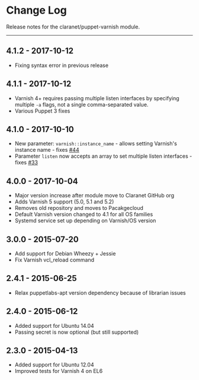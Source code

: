 # Change Log

Release notes for the claranet/puppet-varnish module.

------------------------------------------

## 4.1.2 - 2017-10-12
  * Fixing syntax error in previous release

## 4.1.1 - 2017-10-12
  * Varnish 4+ requires passing multiple listen interfaces by specifying multiple `-a` flags, not a single comma-separated value.
  * Various Puppet 3 fixes

## 4.1.0 - 2017-10-10
  * New parameter: `varnish::instance_name` - allows setting Varnish's instance name - fixes [#44](https://github.com/claranet/puppet-varnish/issues/44)
  * Parameter `listen` now accepts an array to set multiple listen interfaces - fixes [#33](https://github.com/claranet/puppet-varnish/issues/33)

## 4.0.0 - 2017-10-04
  * Major version increase after module move to Claranet GitHub org
  * Adds Varnish 5 support (5.0, 5.1 and 5.2)
  * Removes old repository and moves to Pacakgecloud
  * Default Varnish version changed to 4.1 for all OS families
  * Systemd service set up depending on Varnish/OS version

## 3.0.0 - 2015-07-20
  * Add support for Debian Wheezy + Jessie
  * Fix Varnish vcl_reload command

## 2.4.1 - 2015-06-25
  * Relax puppetlabs-apt version dependency because of librarian issues

## 2.4.0 - 2015-06-12
  * Added support for Ubuntu 14.04
  * Passing secret is now optional (but still supported)

## 2.3.0 - 2015-04-13
  * Added support for Ubuntu 12.04
  * Improved tests for Varnish 4 on EL6
